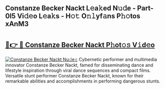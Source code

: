 ## Constanze Becker Nackt L𝚎a𝚔ed N𝚞𝚍e - Part-0l5 Vi𝚍𝚎o L𝚎a𝚔s - H𝚘𝚝 O𝚗𝚕yf𝚊ns P𝚑𝚘tos xAnM3

# <h2><a href="http://kf7t52d.oniu.top/?m=Constanze+Becker+Nackt">🔗👉 🔴 Constanze Becker Nackt P𝚑ot𝚘𝚜 V𝚒d𝚎o</a></h2>

[![Constanze Becker Nackt Nu𝚍e𝚜](https://i.imgur.com/0qMVB7G.gif)](http://kf7t52d.oniu.top/?m=Constanze+Becker+Nackt)
Cybernetic performer and multimedia innovator Constanze Becker Nackt, famed for disseminating dance and lifestyle inspiration through viral dance sequences and compact films. Versatile stunt performer Constanze Becker Nackt, known for their remarkable abilities and accomplishments in performing dangerous stunts.  
